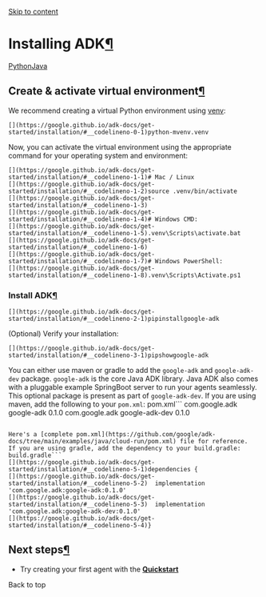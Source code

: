 [ Skip to content ](https://google.github.io/adk-docs/get-started/installation/#installing-adk)
# Installing ADK[¶](https://google.github.io/adk-docs/get-started/installation/#installing-adk "Permanent link")
[Python](https://google.github.io/adk-docs/get-started/installation/#python)[Java](https://google.github.io/adk-docs/get-started/installation/#java)
## Create & activate virtual environment[¶](https://google.github.io/adk-docs/get-started/installation/#create-activate-virtual-environment "Permanent link")
We recommend creating a virtual Python environment using [venv](https://docs.python.org/3/library/venv.html):
```
[](https://google.github.io/adk-docs/get-started/installation/#__codelineno-0-1)python-mvenv.venv

```

Now, you can activate the virtual environment using the appropriate command for your operating system and environment:
```
[](https://google.github.io/adk-docs/get-started/installation/#__codelineno-1-1)# Mac / Linux
[](https://google.github.io/adk-docs/get-started/installation/#__codelineno-1-2)source .venv/bin/activate
[](https://google.github.io/adk-docs/get-started/installation/#__codelineno-1-3)
[](https://google.github.io/adk-docs/get-started/installation/#__codelineno-1-4)# Windows CMD:
[](https://google.github.io/adk-docs/get-started/installation/#__codelineno-1-5).venv\Scripts\activate.bat
[](https://google.github.io/adk-docs/get-started/installation/#__codelineno-1-6)
[](https://google.github.io/adk-docs/get-started/installation/#__codelineno-1-7)# Windows PowerShell:
[](https://google.github.io/adk-docs/get-started/installation/#__codelineno-1-8).venv\Scripts\Activate.ps1

```

### Install ADK[¶](https://google.github.io/adk-docs/get-started/installation/#install-adk "Permanent link")
```
[](https://google.github.io/adk-docs/get-started/installation/#__codelineno-2-1)pipinstallgoogle-adk

```

(Optional) Verify your installation:
```
[](https://google.github.io/adk-docs/get-started/installation/#__codelineno-3-1)pipshowgoogle-adk

```

You can either use maven or gradle to add the `google-adk` and `google-adk-dev` package.
`google-adk` is the core Java ADK library. Java ADK also comes with a pluggable example SpringBoot server to run your agents seamlessly. This optional package is present as part of `google-adk-dev`.
If you are using maven, add the following to your `pom.xml`:
pom.xml```
[](https://google.github.io/adk-docs/get-started/installation/#__codelineno-4-1)<dependencies>
[](https://google.github.io/adk-docs/get-started/installation/#__codelineno-4-2)<!-- The ADK Core dependency -->
[](https://google.github.io/adk-docs/get-started/installation/#__codelineno-4-3)<dependency>
[](https://google.github.io/adk-docs/get-started/installation/#__codelineno-4-4)<groupId>com.google.adk</groupId>
[](https://google.github.io/adk-docs/get-started/installation/#__codelineno-4-5)<artifactId>google-adk</artifactId>
[](https://google.github.io/adk-docs/get-started/installation/#__codelineno-4-6)<version>0.1.0</version>
[](https://google.github.io/adk-docs/get-started/installation/#__codelineno-4-7)</dependency>
[](https://google.github.io/adk-docs/get-started/installation/#__codelineno-4-8)
[](https://google.github.io/adk-docs/get-started/installation/#__codelineno-4-9)<!-- The ADK Dev Web UI to debug your agent (Optional) -->
[](https://google.github.io/adk-docs/get-started/installation/#__codelineno-4-10)<dependency>
[](https://google.github.io/adk-docs/get-started/installation/#__codelineno-4-11)<groupId>com.google.adk</groupId>
[](https://google.github.io/adk-docs/get-started/installation/#__codelineno-4-12)<artifactId>google-adk-dev</artifactId>
[](https://google.github.io/adk-docs/get-started/installation/#__codelineno-4-13)<version>0.1.0</version>
[](https://google.github.io/adk-docs/get-started/installation/#__codelineno-4-14)</dependency>
[](https://google.github.io/adk-docs/get-started/installation/#__codelineno-4-15)</dependencies>

```

Here's a [complete pom.xml](https://github.com/google/adk-docs/tree/main/examples/java/cloud-run/pom.xml) file for reference.
If you are using gradle, add the dependency to your build.gradle:
build.gradle```
[](https://google.github.io/adk-docs/get-started/installation/#__codelineno-5-1)dependencies {
[](https://google.github.io/adk-docs/get-started/installation/#__codelineno-5-2)  implementation 'com.google.adk:google-adk:0.1.0'
[](https://google.github.io/adk-docs/get-started/installation/#__codelineno-5-3)  implementation 'com.google.adk:google-adk-dev:0.1.0'
[](https://google.github.io/adk-docs/get-started/installation/#__codelineno-5-4)}

```

## Next steps[¶](https://google.github.io/adk-docs/get-started/installation/#next-steps "Permanent link")
  * Try creating your first agent with the [**Quickstart**](https://google.github.io/adk-docs/get-started/quickstart/)


Back to top
